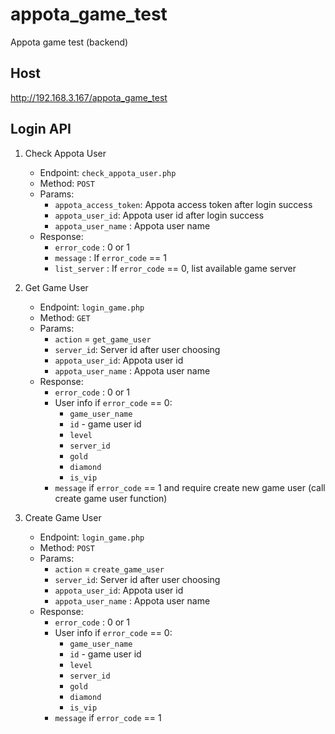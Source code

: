 # appota_game_test
Appota game test (backend)

## Host
http://192.168.3.167/appota_game_test

## Login API
1. Check Appota User
	- Endpoint: `check_appota_user.php`
	- Method: `POST`
	- Params:
		- `appota_access_token`: Appota access token after login success
		- `appota_user_id`: Appota user id after login success
		- `appota_user_name` : Appota user name
	- Response:
		- `error_code` : 0 or 1
		- `message` : If `error_code` == 1
		- `list_server` : If `error_code` == 0, list available game server
2. Get Game User
	- Endpoint: `login_game.php`
	- Method: `GET`
	- Params:
		- `action` = `get_game_user`
		- `server_id`: Server id after user choosing
		- `appota_user_id`: Appota user id
		- `appota_user_name` : Appota user name
	- Response:
		- `error_code` : 0 or 1
		- User info if `error_code` == 0:
			- `game_user_name`
			- `id` - game user id
			- `level`
			- `server_id`
			- `gold`
			- `diamond`
			- `is_vip`
		- `message` if `error_code` == 1 and require create new game user (call create game user function)

3. Create Game User
	- Endpoint: `login_game.php`
	- Method: `POST`
	- Params:
		- `action` = `create_game_user`
		- `server_id`: Server id after user choosing
		- `appota_user_id`: Appota user id
		- `appota_user_name` : Appota user name
	- Response:
		- `error_code` : 0 or 1
		- User info if `error_code` == 0:
			- `game_user_name`
			- `id` - game user id
			- `level`
			- `server_id`
			- `gold`
			- `diamond`
			- `is_vip`
		- `message` if `error_code` == 1
		
		



